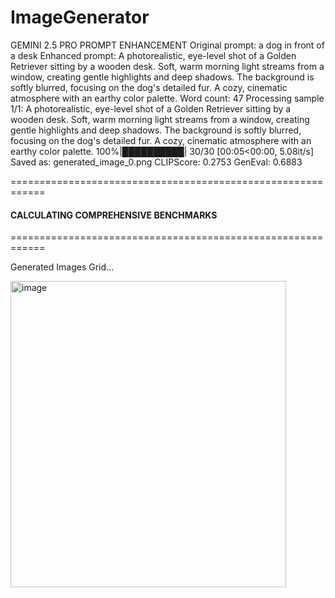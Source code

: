 # ImageGenerator


GEMINI 2.5 PRO PROMPT ENHANCEMENT
Original prompt:  a dog in front of a desk
Enhanced prompt:  A photorealistic, eye-level shot of a Golden Retriever sitting by a wooden desk. Soft, warm morning light streams from a window, creating gentle highlights and deep shadows. The background is softly blurred, focusing on the dog's detailed fur. A cozy, cinematic atmosphere with an earthy color palette.
Word count: 47
Processing sample 1/1: A photorealistic, eye-level shot of a Golden Retriever sitting by a wooden desk. Soft, warm morning light streams from a window, creating gentle highlights and deep shadows. The background is softly blurred, focusing on the dog's detailed fur. A cozy, cinematic atmosphere with an earthy color palette.
100%|██████████| 30/30 [00:05<00:00,  5.08it/s]
  Saved as: generated_image_0.png
  CLIPScore: 0.2753
  GenEval: 0.6883

============================================================
#### CALCULATING COMPREHENSIVE BENCHMARKS
============================================================

Generated Images Grid...

<img width="441" height="490" alt="image" src="https://github.com/user-attachments/assets/b81faf67-bf5c-4149-8513-64da9084e67e" />
